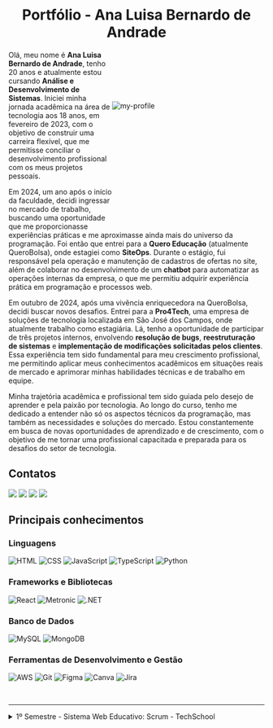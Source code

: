 <h1 align="center">Portfólio - Ana Luisa Bernardo de Andrade</h1>

<img align="right" src="https://github.com/user-attachments/assets/fdd254f9-5648-4936-8f5d-6077a683097d" alt="my-profile" width="300" height="250" style="margin-top: 100px;"/>

Olá, meu nome é **Ana Luisa Bernardo de Andrade**, tenho 20 anos e atualmente estou cursando **Análise e Desenvolvimento de Sistemas**. Iniciei minha jornada acadêmica na área de tecnologia aos 18 anos, em fevereiro de 2023, com o objetivo de construir uma carreira flexível, que me permitisse conciliar o desenvolvimento profissional com os meus projetos pessoais.

Em 2024, um ano após o início da faculdade, decidi ingressar no mercado de trabalho, buscando uma oportunidade que me proporcionasse experiências práticas e me aproximasse ainda mais do universo da programação. Foi então que entrei para a **Quero Educação** (atualmente QueroBolsa), onde estagiei como **SiteOps**. Durante o estágio, fui responsável pela operação e manutenção de cadastros de ofertas no site, além de colaborar no desenvolvimento de um **chatbot** para automatizar as operações internas da empresa, o que me permitiu adquirir experiência prática em programação e processos web.

Em outubro de 2024, após uma vivência enriquecedora na QueroBolsa, decidi buscar novos desafios. Entrei para a **Pro4Tech**, uma empresa de soluções de tecnologia localizada em São José dos Campos, onde atualmente trabalho como estagiária. Lá, tenho a oportunidade de participar de três projetos internos, envolvendo **resolução de bugs**, **reestruturação de sistemas** e **implementação de modificações solicitadas pelos clientes**. Essa experiência tem sido fundamental para meu crescimento profissional, me permitindo aplicar meus conhecimentos acadêmicos em situações reais de mercado e aprimorar minhas habilidades técnicas e de trabalho em equipe.

Minha trajetória acadêmica e profissional tem sido guiada pelo desejo de aprender e pela paixão por tecnologia. Ao longo do curso, tenho me dedicado a entender não só os aspectos técnicos da programação, mas também as necessidades e soluções do mercado. Estou constantemente em busca de novas oportunidades de aprendizado e de crescimento, com o objetivo de me tornar uma profissional capacitada e preparada para os desafios do setor de tecnologia.



## Contatos
<div>
    <a href="mailto:analuisabernardo@example.com"><img src="https://img.shields.io/badge/Gmail-D14836?style=for-the-badge&logo=gmail&logoColor=white" target="_blank"></a>
    <a href="https://www.linkedin.com/in/analuisabernardodeandrade/" target="_blank"><img src="https://img.shields.io/badge/-LinkedIn-%230077B5?style=for-the-badge&logo=linkedin&logoColor=white" target="_blank"></a> 
    <a href="https://www.instagram.com/analuisabernardo/" target="_blank"><img src="https://img.shields.io/badge/Instagram-E4405F?style=for-the-badge&logo=instagram&logoColor=white" target="_blank"></a> 
  <a href = "https://github.com/ClaudiaCBS" target="_blank"><img src="https://img.shields.io/badge/github-%23121011.svg?style=for-the-badge&logo=github&logoColor=white" target="_blank"></a>
</div>

## Principais conhecimentos

### **Linguagens**

![HTML](https://img.shields.io/badge/HTML5-E34F26?style=for-the-badge&logo=html5&logoColor=white)
![CSS](https://img.shields.io/badge/CSS3-1572B6?style=for-the-badge&logo=css3&logoColor=white)
![JavaScript](https://img.shields.io/badge/JavaScript-323330?style=for-the-badge&logo=javascript&logoColor=F7DF1E)
![TypeScript](https://img.shields.io/badge/TypeScript-007ACC?style=for-the-badge&logo=typescript&logoColor=white)
![Python](https://img.shields.io/badge/Python-FFD43B?style=for-the-badge&logo=python&logoColor=blue)

### **Frameworks e Bibliotecas**

![React](https://img.shields.io/badge/React-20232A?style=for-the-badge&logo=react&logoColor=61DAFB)
![Metronic](https://img.shields.io/badge/Metronic-00A9E0?style=for-the-badge&logo=metronic&logoColor=white)
![.NET](https://img.shields.io/badge/.NET-512BD4?style=for-the-badge&logo=.net&logoColor=white)

### **Banco de Dados**

![MySQL](https://img.shields.io/badge/MySQL-005C84?style=for-the-badge&logo=mysql&logoColor=white)
![MongoDB](https://img.shields.io/badge/MongoDB-47A248?style=for-the-badge&logo=mongodb&logoColor=white)

### **Ferramentas de Desenvolvimento e Gestão**

![AWS](https://img.shields.io/badge/AWS-232F3E?style=for-the-badge&logo=amazon-aws&logoColor=white)
![Git](https://img.shields.io/badge/Git-F05032?style=for-the-badge&logo=git&logoColor=white)
![Figma](https://img.shields.io/badge/Figma-F24E1E?style=for-the-badge&logo=figma&logoColor=white)
![Canva](https://img.shields.io/badge/Canva-%2300C4CC.svg?&style=for-the-badge&logo=Canva&logoColor=white)
![Jira](https://img.shields.io/badge/Jira-0052CC?style=for-the-badge&logo=jira&logoColor=white)

<br />

---







<details>
<summary>1º Semestre - Sistema Web Educativo: Scrum - TechSchool</summary>
</br>

### **Desafio do Projeto**

**Data:** *Fevereiro/2023 - Junho/2023*  
**Professor Responsável:** *Antônio Egydio São Tiago Graça* (FATEC São José dos Campos - SP)

Durante o 1º semestre do curso, o projeto teve como objetivo o desenvolvimento de uma plataforma web educativa, projetada para ensinar os conceitos fundamentais da metodologia ágil Scrum. Proposto pelo professor Antônio Egydio, que atuou como cliente final, o desafio visava atender empresas interessadas em adotar o Scrum, oferecendo uma plataforma para ensinar desde os iniciantes até reforçar o conhecimento de profissionais mais experientes.

### **Solução Criada**

A plataforma criada tinha como objetivo facilitar o aprendizado do Scrum, oferecendo um curso interativo e completo. Com uma interface intuitiva, os usuários podiam escolher seu próprio caminho de aprendizado ou seguir uma trilha sugerida, dependendo do seu nível de conhecimento. A solução incluiu funcionalidades como testes de avaliação e interação dinâmica, permitindo que os usuários acompanhassem seu progresso enquanto exploravam os conceitos da metodologia ágil.

### **Tecnologias Utilizadas:**

#### **Frontend:**
Criação de interfaces ricas e responsivas, com foco na experiência do usuário.

- <img align="center" alt="HTML" height="30" width="30" src="https://raw.githubusercontent.com/devicons/devicon/master/icons/html5/html5-original.svg"> **HTML5**  
  Estrutura fundamental da plataforma, garantindo a acessibilidade e organização do conteúdo.

- <img align="center" alt="CSS" height="30" width="30" src="https://raw.githubusercontent.com/devicons/devicon/master/icons/css3/css3-original.svg"> **CSS3**  
  Responsável pelo design responsivo e pela estilização das páginas, garantindo que a plataforma se adaptasse a diferentes dispositivos de maneira fluida.

- <img align="center" alt="Bootstrap" height="30" width="30" src="https://cdn.jsdelivr.net/gh/devicons/devicon@latest/icons/bootstrap/bootstrap-original.svg"> **Bootstrap**  
  Framework poderoso para agilizar o processo de criação de layouts modernos e eficientes. Ajudou a implementar componentes como botões, formulários e barras de navegação.

- <img align="center" alt="JavaScript" height="30" width="30" src="https://raw.githubusercontent.com/devicons/devicon/master/icons/javascript/javascript-plain.svg"> **JavaScript**  
  Dava vida à plataforma com funcionalidades interativas. A implementação do modo escuro e a dinâmica de avaliações foram possíveis graças ao uso do JavaScript.

#### **Backend & Controle de Versão:**

- <img align="center" alt="Flask" height="30" width="30" src="https://cdn.jsdelivr.net/gh/devicons/devicon@latest/icons/flask/flask-original.svg"> **Flask**  
  Um microframework ágil para Python, usado para criar a comunicação entre o front-end e o back-end, gerenciando as interações do usuário, como os testes de avaliação.

- <img align="center" alt="Git" height="30" width="30" src="https://cdn.jsdelivr.net/gh/devicons/devicon@latest/icons/git/git-original.svg"> & <img align="center" alt="GitHub" height="30" width="30" src="https://cdn.jsdelivr.net/gh/devicons/devicon@latest/icons/github/github-original.svg"> **Git e GitHub**  
  O controle de versão foi feito integralmente com o Git, e o GitHub foi a plataforma de hospedagem para gerenciar e compartilhar o código. O uso de branches, commits e pull requests garantiu uma colaboração eficiente e sem conflitos entre a equipe de desenvolvimento.

#### **Design & Protótipos:**
A criação visual foi essencial para tornar a experiência de aprendizado mais agradável e intuitiva.

- <img align="center" alt="Figma" height="30" width="30" src="https://cdn.jsdelivr.net/gh/devicons/devicon@latest/icons/figma/figma-original.svg"> **Figma**  
  Utilizado para a criação do protótipo da plataforma, o Figma foi essencial para validar os conceitos visuais e garantir que a interface fosse intuitiva e atendesse às expectativas do cliente.

### **Minhas Contribuições**

Como parte da equipe de front-end, minha atuação se concentrou principalmente no design e na implementação da **tela inicial (home)**. O desafio era criar uma interface limpa e eficiente, que ajudasse o usuário a navegar pelo conteúdo do curso de forma intuitiva.

- Desenvolvi a estrutura dos **cards interativos**, que apresentam os módulos de conteúdo, e implementei as **funções de navegação** que permitiam ao usuário avançar pelo conteúdo de maneira livre ou seguir a trilha predefinida.
- Participei também da **revisão de conteúdo**, criando e ajustando a redação de textos informativos sobre o Scrum, garantindo clareza e precisão para o público-alvo.
- Para garantir a **acessibilidade e usabilidade**, utilizei **CSS** e **JavaScript** para ajustar o design da plataforma, incluindo a implementação do modo escuro, uma funcionalidade que trouxe uma experiência personalizada para os usuários.

### **Hard Skills**

1. **Desenvolvimento Front-end:**
   - Criação de páginas com **HTML5**, garantindo uma estrutura semântica e acessível.
   - Implementação de **CSS3** para o design de layouts responsivos, adaptáveis a diferentes dispositivos e tamanhos de tela.
   - Utilização de **JavaScript** para criar funcionalidades interativas, como a alternância entre temas claro e escuro e a construção de um sistema dinâmico de avaliações.

2. **Desenvolvimento Back-end:**
   - Utilização de **Flask**, um framework ágil, para criar rotas e integrar o front-end e back-end de maneira eficiente.

3. **Controle de Versão e Colaboração:**
   - **Git** e **GitHub** foram fundamentais para o controle de versão e gestão do código-fonte do projeto. Realizei commits, criei branches e participei de pull requests para colaborar de forma eficaz com a equipe.


### **Soft Skills**

1. **Trabalho em Equipe:** A colaboração contínua com os membros da equipe foi essencial para integrar as diversas partes do projeto e resolver problemas técnicos, principalmente no trabalho conjunto entre front-end e back-end.

2. **Comunicação Eficaz:** Mantive uma comunicação clara com a equipe e com o professor, garantindo que as expectativas estivessem alinhadas e que os prazos e entregas fossem cumpridos.

3. **Gestão de Tempo:** Organizei minhas atividades de forma estratégica para garantir que o desenvolvimento de cada funcionalidade fosse concluído dentro do prazo, sem comprometer a qualidade do projeto.


</details>
